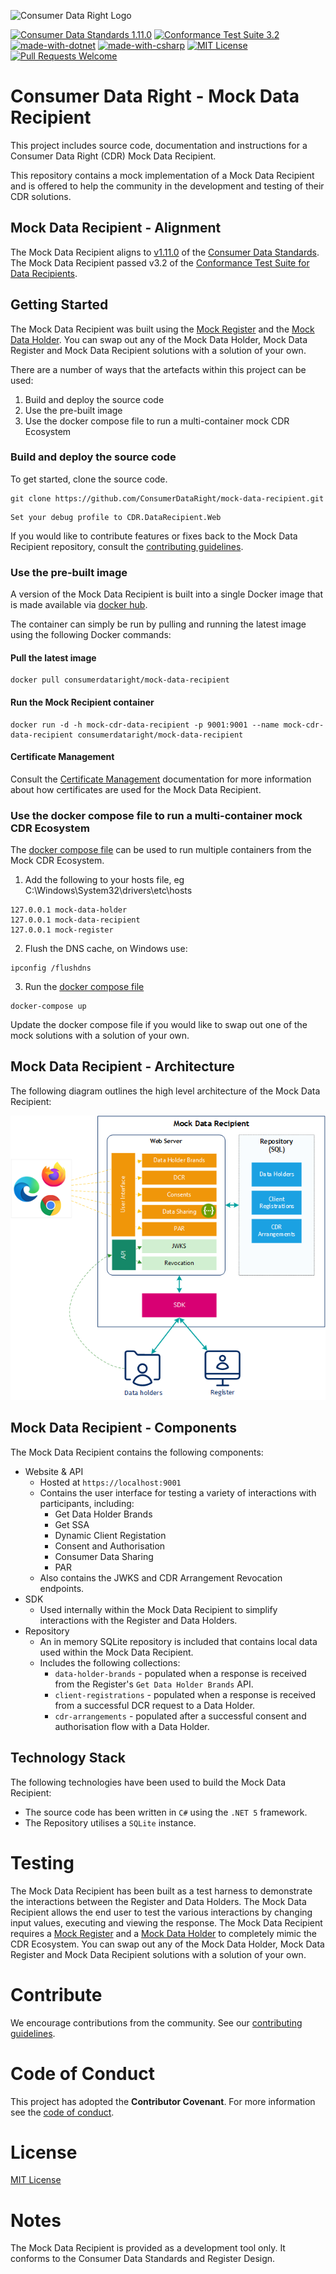 ![Consumer Data Right Logo](https://raw.githubusercontent.com/ConsumerDataRight/mock-data-recipient/main/cdr-logo.png) 

[![Consumer Data Standards 1.11.0](https://img.shields.io/badge/Consumer%20Data%20Standards-v1.11.0-blue.svg)](https://consumerdatastandardsaustralia.github.io/standards/includes/releasenotes/releasenotes.1.11.0.html#v1-11-0-release-notes)
[![Conformance Test Suite 3.2](https://img.shields.io/badge/Conformance%20Test%20Suite-v3.2-darkblue.svg)](https://www.cdr.gov.au/for-providers/conformance-test-suite-data-recipients)
[![made-with-dotnet](https://img.shields.io/badge/Made%20with-.NET-1f425Ff.svg)](https://dotnet.microsoft.com/)
[![made-with-csharp](https://img.shields.io/badge/Made%20with-C%23-1f425Ff.svg)](https://docs.microsoft.com/en-us/dotnet/csharp/)
[![MIT License](https://img.shields.io/github/license/ConsumerDataRight/mock-data-recipient)](./LICENSE)
[![Pull Requests Welcome](https://img.shields.io/badge/PRs-welcome-brightgreen.svg)](./CONTRIBUTING.md)

# Consumer Data Right - Mock Data Recipient
This project includes source code, documentation and instructions for a Consumer Data Right (CDR) Mock Data Recipient.

This repository contains a mock implementation of a Mock Data Recipient and is offered to help the community in the development and testing of their CDR solutions.

## Mock Data Recipient - Alignment
The Mock Data Recipient aligns to [v1.11.0](https://consumerdatastandardsaustralia.github.io/standards/includes/releasenotes/releasenotes.1.11.0.html#v1-11-0-release-notes) of the [Consumer Data Standards](https://consumerdatastandardsaustralia.github.io/standards).
The Mock Data Recipient passed v3.2 of the [Conformance Test Suite for Data Recipients](https://www.cdr.gov.au/for-providers/conformance-test-suite-data-recipients).

## Getting Started
The Mock Data Recipient was built using the [Mock Register](https://github.com/ConsumerDataRight/mock-register) and the [Mock Data Holder](https://github.com/ConsumerDataRight/mock-data-holder). You can swap out any of the Mock Data Holder, Mock Data Register and Mock Data Recipient solutions with a solution of your own.

There are a number of ways that the artefacts within this project can be used:
1. Build and deploy the source code
2. Use the pre-built image
3. Use the docker compose file to run a multi-container mock CDR Ecosystem

### Build and deploy the source code

To get started, clone the source code.
```
git clone https://github.com/ConsumerDataRight/mock-data-recipient.git
```

````
Set your debug profile to CDR.DataRecipient.Web
````

If you would like to contribute features or fixes back to the Mock Data Recipient repository, consult the [contributing guidelines](CONTRIBUTING.md).

### Use the pre-built image

A version of the Mock Data Recipient is built into a single Docker image that is made available via [docker hub](https://hub.docker.com/r/consumerdataright/mock-data-recipient).

The container can simply be run by pulling and running the latest image using the following Docker commands:

#### Pull the latest image

```
docker pull consumerdataright/mock-data-recipient
```

#### Run the Mock Recipient container

```
docker run -d -h mock-cdr-data-recipient -p 9001:9001 --name mock-cdr-data-recipient consumerdataright/mock-data-recipient
```

#### Certificate Management

Consult the [Certificate Management](CertificateManagement/README.md) documentation for more information about how certificates are used for the Mock Data Recipient.

### Use the docker compose file to run a multi-container mock CDR Ecosystem

The [docker compose file](Source/DockerCompose/docker-compose.yml) can be used to run multiple containers from the Mock CDR Ecosystem.
1. Add the following to your hosts file, eg C:\Windows\System32\drivers\etc\hosts
````
127.0.0.1 mock-data-holder
127.0.0.1 mock-data-recipient
127.0.0.1 mock-register
````
2. Flush the DNS cache, on Windows use: 
````
ipconfig /flushdns
````
3. Run the [docker compose file](Source/DockerCompose/docker-compose.yml)
````
docker-compose up
````

Update the docker compose file if you would like to swap out one of the mock solutions with a solution of your own.

## Mock Data Recipient - Architecture
The following diagram outlines the high level architecture of the Mock Data Recipient:

![Mock Recipient - Architecture](https://raw.githubusercontent.com/ConsumerDataRight/mock-data-recipient/main/mock-data-recipient-architecture.png)

## Mock Data Recipient - Components
The Mock Data Recipient contains the following components:

- Website & API
  - Hosted at `https://localhost:9001`
  - Contains the user interface for testing a variety of interactions with participants, including:
    - Get Data Holder Brands
    - Get SSA
    - Dynamic Client Registation
    - Consent and Authorisation
    - Consumer Data Sharing
    - PAR
  - Also contains the JWKS and CDR Arrangement Revocation endpoints.
- SDK
  - Used internally within the Mock Data Recipient to simplify interactions with the Register and Data Holders.
- Repository
  - An in memory SQLite repository is included that contains local data used within the Mock Data Recipient.
  - Includes the following collections:
    - `data-holder-brands` - populated when a response is received from the Register's `Get Data Holder Brands` API.
    - `client-registrations` - populated when a response is received from a successful DCR request to a Data Holder.
    - `cdr-arrangements` - populated after a successful consent and authorisation flow with a Data Holder.

## Technology Stack
The following technologies have been used to build the Mock Data Recipient:
- The source code has been written in `C#` using the `.NET 5` framework.
- The Repository utilises a `SQLite` instance.

# Testing
The Mock Data Recipient has been built as a test harness to demonstrate the interactions between the Register and Data Holders.  The Mock Data Recipient allows the end user to test the various interactions by changing input values, executing and viewing the response.  The Mock Data Recipient requires a [Mock Register](https://github.com/ConsumerDataRight/mock-register) and a [Mock Data Holder](https://github.com/ConsumerDataRight/mock-data-holder) to completely mimic the CDR Ecosystem. You can swap out any of the Mock Data Holder, Mock Data Register and Mock Data Recipient solutions with a solution of your own.

# Contribute
We encourage contributions from the community.  See our [contributing guidelines](CONTRIBUTING.md).

# Code of Conduct
This project has adopted the **Contributor Covenant**.  For more information see the [code of conduct](CODE_OF_CONDUCT.md).

# License
[MIT License](./LICENSE)

# Notes
The Mock Data Recipient is provided as a development tool only. It conforms to the Consumer Data Standards and Register Design.
